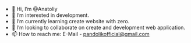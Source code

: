 - 👋 Hi, I’m @Anatoliy
- 👀 I’m interested in development.
- 🌱 I’m currently learning create website with zero.
- 💞️ I’m looking to collaborate on create and development web application.
- 📫 How to reach me: E-Mail - pandolikofficial@gmail.com

<!---
Kornilenko/Kornilenko is a ✨ special ✨ repository because its `README.md` (this file) appears on your GitHub profile.
You can click the Preview link to take a look at your changes.
--->
